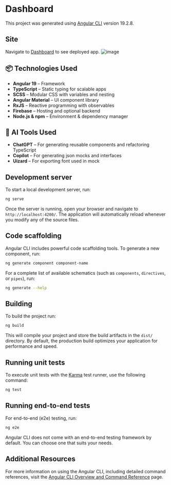 # Dashboard

This project was generated using [Angular CLI](https://github.com/angular/angular-cli) version 19.2.8.

## Site

Navigate to [Dashboard](https://ddashboardd-32356.web.app/dashboard) to see deployed app.
![image](https://github.com/user-attachments/assets/12a4ef6f-5bb7-472b-9e3f-ee2b8e74fcd0)

## 📦 Technologies Used

- **Angular 19** – Framework
- **TypeScript** – Static typing for scalable apps
- **SCSS** – Modular CSS with variables and nesting
- **Angular Material** – UI component library
- **RxJS** – Reactive programming with observables
- **Firebase** – Hosting and optional backend
- **Node.js & npm** – Environment & dependency manager

## 🤖 AI Tools Used

- **ChatGPT** – For generating reusable components and refactoring TypeScript
- **Copilot** – For generating json mocks and interfaces
- **Uizard** – For exporting font used in mock

## Development server

To start a local development server, run:

```bash
ng serve
```

Once the server is running, open your browser and navigate to `http://localhost:4200/`. The application will automatically reload whenever you modify any of the source files.

## Code scaffolding

Angular CLI includes powerful code scaffolding tools. To generate a new component, run:

```bash
ng generate component component-name
```

For a complete list of available schematics (such as `components`, `directives`, or `pipes`), run:

```bash
ng generate --help
```

## Building

To build the project run:

```bash
ng build
```

This will compile your project and store the build artifacts in the `dist/` directory. By default, the production build optimizes your application for performance and speed.

## Running unit tests

To execute unit tests with the [Karma](https://karma-runner.github.io) test runner, use the following command:

```bash
ng test
```

## Running end-to-end tests

For end-to-end (e2e) testing, run:

```bash
ng e2e
```

Angular CLI does not come with an end-to-end testing framework by default. You can choose one that suits your needs.

## Additional Resources

For more information on using the Angular CLI, including detailed command references, visit the [Angular CLI Overview and Command Reference](https://angular.dev/tools/cli) page.
